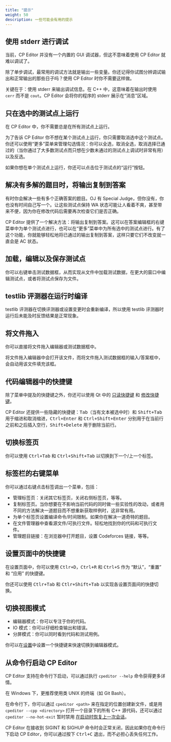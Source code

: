 ```yaml
---
title: "提示"
weight: 50
description: 一些可能会有用的提示
---
```


## 使用 stderr 进行调试

当前，CP Editor 并没有一个内置的 GUI 调试器，但这不意味着使用 CP Editor 就难以调试了。

除了单步调试，最常用的调试方法就是输出一些变量。你还记得你试图分辨调试输出和正常输出的那些日子吗？使用 CP Editor 时你不需要这样做。

关键在于：使用 stderr 来输出调试信息。在 C++ 中，这意味着在输出时使用 `cerr` 而不是 `cout`。CP Editor 会将你的程序的 stderr 展示在“消息”区域。

## 只在选中的测试点上运行

在 CP Editor 中，你不需要总是在所有测试点上运行。

为了告诉 CP Editor 你不想在某个测试点上运行，你只需要取消选中这个测试点。你还可以使用“更多”菜单来管理勾选情况：你可以全选，取消全选，取消选择已通过的（当你通过了大多数测试点而只想在少数未通过的测试点上调试时非常有用）以及反选。

如果你想在单个测试点上运行，你还可以点击位于测试点的“运行”按钮。

## 解决有多解的题目时，将输出复制到答案

有时你会解决一些有多个正确答案的题目。OJ 有 Special Judge，但你没有，你也没有时间自己写一个。让这些测试点保持 WA 状态可能让人看着不爽，甚至带来不便，因为你在修改代码后需要再次检查它们是否正确。

CP Editor 提供了一个解决方法：将输出复制到答案。这可以在答案编辑框的右键菜单中为单个测试点进行，也可以在“更多”菜单中为所有选中的测试点进行。有了这个功能，你就能够轻松地将已通过的输出复制到答案，这样只要它们不改变就一直会是 AC 状态。

## 加载，编辑以及保存测试点

你可以右键单击测试数据框，从而实现从文件中加载测试数据，在更大的窗口中编辑测试点，或者将测试点保存为文件。

## testlib 评测器在运行时编译

testlib 评测器在切换评测器或设置变更时会重新编译，所以使用 testlib 评测器时运行后未能及时反馈结果是正常现象。

## 将文件拖入

你可以直接将文件拖入编辑器或测试数据框中。

将文件拖入编辑器中会打开该文件，而将文件拖入测试数据框的输入/答案框中，会自动用该文件填充该框。

## 代码编辑器中的快捷键

除了菜单中提及的快捷键之外，你还可以使用 Qt 中的 [只读快捷键](https://doc.qt.io/qt-5/qtextedit.html#read-only-key-bindings) 和 [修改快捷键](https://doc.qt.io/qt-5/qtextedit.html#editing-key-bindings)。

CP Editor 还提供一些隐藏的快捷键：<kbd>Tab</kbd>（当有文本被选中时）和 <kbd>Shift+Tab</kbd> 用于缩进和取消缩进，<kbd>Ctrl+Enter</kbd> 和 <kbd>Ctrl+Shift+Enter</kbd> 分别用于在当前行之前和之后插入空行，<kbd>Shift+Delete</kbd> 用于删除当前行。

## 切换标签页

你可以使用 <kbd>Ctrl+Tab</kbd> 和 <kbd>Ctrl+Shift+Tab</kbd> 以切换到下一个/上一个标签。

## 标签栏的右键菜单

你可以通过右键点击标签调出一个菜单，包括：

-   管理标签页：关闭其它标签页，关闭右侧标签页，等等。
-   复制标签页。当你想要在不影响当前代码的同时做一些实验性的改动，或者用不同的方法解决一道题目而不想重新获取样例时，这非常有用。
-   为单个标签页设置编译命令/时间限制。如果你在解决一道奇特的题目。
-   在文件管理器中查看源文件/可执行文件。轻松地找到你的代码和可执行文件。
-   管理题目链接：在浏览器中打开题目，设置 Codeforces 链接，等等。

## 设置页面中的快捷键

在设置页面中，你可以使用 <kbd>Ctlr+D</kbd>，<kbd>Ctrl+R</kbd> 和 <kbd>Ctrl+S</kbd> 作为 “默认”，“重置” 和 “应用” 的快捷键。

你还可以使用 <kbd>Ctlr+Tab</kbd> 和 <kbd>Ctlr+Shift+Tab</kbd> 以实现各设置页面间的快捷切换。

## 切换视图模式

-   编辑器模式：你可以专注于你的代码。
-   IO 模式：你可以仔细检查输出和错误。
-   分屏模式：你可以同时看到代码和测试用例。

你可以在[设置](../preferences/key-bindings/_index.zh.md)中设置一个快捷键来快速切换到编辑器模式。

## 从命令行启动 CP Editor

CP Editor 支持在命令行下启动，可以通过执行 `cpeditor --help` 命令获得更多详情。

在 Windows 下，更推荐使用类 UNIX 的终端（如 Git Bash）。

在命令行下，你可以通过 `cpeditor <path>` 来在指定的位置创建新文件，或是用 `cpeditor --cpp <directory>` 打开一个目录下的所有 C++ 源代码，还可以通过 `cpeditor --no-hot-exit` 暂时禁用 [在启动时恢复上一次会话](../preferences/actions/_index.zh.md#restore-last-session-at-startup)。

CP Editor 在接收到 SIGINT 和 SIGHUP 命令时会正常关闭，因此如果你在命令行下启动 CP Editor，你可以通过按下 <kbd>Ctrl+C</kbd> 退出，而不必担心丢失任何工作。
